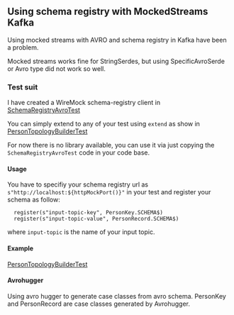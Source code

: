 ## Using schema registry with MockedStreams Kafka
Using mocked streams with AVRO and schema registry in Kafka have been a problem.

Mocked streams works fine for StringSerdes, but using SpecificAvroSerde or Avro type did not work so well.

### Test suit 
I have created a WireMock schema-registry client in [SchemaRegistryAvroTest](src/test/scala/kafka/SchemaRegistryAvroTest.scala)

You can simply extend to any of your test using `extend` as show in [PersonTopologyBuilderTest](src/test/scala/kafka/schematest/PersonTopologyBuilderTest.scala)

For now there is no library available, you can use it via just copying the `SchemaRegistryAvroTest` code in your code base.

#### Usage
You have to specifiy your schema registry url as `s"http://localhost:${httpMockPort()}"` in your test and register your schema as follow:

```$scala
  register(s"input-topic-key", PersonKey.SCHEMA$)
  register(s"input-topic-value", PersonRecord.SCHEMA$)
```

where `input-topic` is the name of your input topic.

#### Example
[PersonTopologyBuilderTest](src/test/scala/kafka/schematest/PersonTopologyBuilderTest.scala)


#### Avrohugger
Using avro hugger to generate case classes from avro schema. PersonKey and PersonRecord are case classes generated by Avrohugger.
